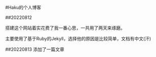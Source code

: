 #Haku的个人博客

##20220812

搭建这个网站着实花费了我一番心思，一共用了两天来琢磨。

主要使用了基于Ruby的Jekyll，选择他的原因是比较简单，文档有中文(汗)

##20220813
添加了一篇文章